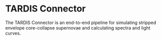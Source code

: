 # TARDIS Connector

The TARDIS Connector is an end-to-end pipeline for simulating stripped envelope core-collapse supernovae and calculating spectra and light curves.
